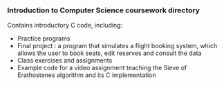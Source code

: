 ### Introduction to Computer Science coursework directory

Contains introductory C code, including:
- Practice programs
- Final project : a program that simulates a flight booking system, which allows the user to book seats, edit reserves and consult the data
- Class exercises and assignments
- Example code for a video assignment teaching the Sieve of Erathostenes algorithm and its C implementation
